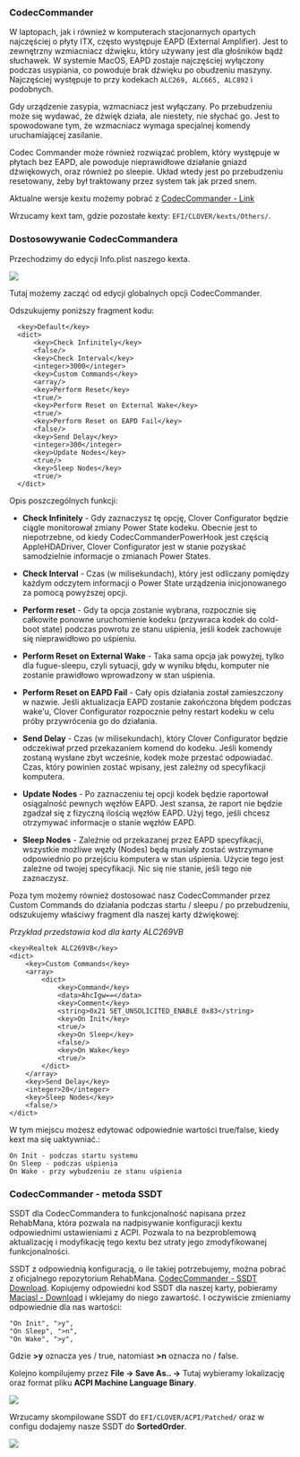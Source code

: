 ### CodecCommander

W laptopach, jak i również w komputerach stacjonarnych opartych najczęściej o płyty ITX, często występuje EAPD (External Amplifier). Jest to zewnętrzny wzmiacniacz dźwięku, który używany jest dla głośników bądź słuchawek. W systemie MacOS, EAPD zostaje najczęściej wyłączony podczas usypiania, co powoduje brak dźwięku po obudzeniu maszyny.
Najczęściej występuje to przy kodekach `ALC269, ALC665, ALC892` i podobnych.

Gdy urządzenie zasypia, wzmacniacz jest wyłączany. Po przebudzeniu może się wydawać, że dźwięk działa, ale niestety, nie słychać go. Jest to spowodowane tym, że wzmacniacz wymaga specjalnej komendy uruchamiającej zasilanie.

Codec Commander może również rozwiązać problem, który występuje w płytach bez EAPD, ale powoduje nieprawidłowe działanie gniazd dźwiękowych, oraz również po sleepie. Układ wtedy jest po przebudzeniu resetowany, żeby był traktowany przez system tak jak przed snem.

Aktualne wersje kextu możemy pobrać z [CodecCommander - Link](https://bitbucket.org/RehabMan/os-x-eapd-codec-commander/downloads/)

Wrzucamy kext tam, gdzie pozostałe kexty: `EFI/CLOVER/kexts/Others/`.

### Dostosowywanie CodecCommandera

Przechodzimy do edycji Info.plist naszego kexta.

![](./img/audio/cc.gif)

Tutaj możemy zacząć od edycji globalnych opcji CodecCommander.

Odszukujemy poniższy fragment kodu:

```
  <key>Default</key>
  <dict>
      <key>Check Infinitely</key>
      <false/>
      <key>Check Interval</key>
      <integer>3000</integer>
      <key>Custom Commands</key>
      <array/>
      <key>Perform Reset</key>
      <true/>
      <key>Perform Reset on External Wake</key>
      <true/>
      <key>Perform Reset on EAPD Fail</key>
      <false/>
      <key>Send Delay</key>
      <integer>300</integer>
      <key>Update Nodes</key>
      <true/>
      <key>Sleep Nodes</key>
      <true/>
  </dict>
```

Opis poszczególnych funkcji:

* **Check Infinitely** - Gdy zaznaczysz tę opcję, Clover Configurator będzie ciągle monitorował zmiany Power State kodeku. Obecnie jest to niepotrzebne, od kiedy CodecCommanderPowerHook jest częścią AppleHDADriver, Clover Configurator jest w stanie pozyskać samodzielnie informacje o zmianach Power States.

* **Check Interval** - Czas (w milisekundach), który jest odliczany pomiędzy każdym odczytem informacji o Power State urządzenia inicjonowanego za pomocą powyższej opcji.

* **Perform reset** - Gdy ta opcja zostanie wybrana, rozpocznie się całkowite ponowne uruchomienie kodeku (przywraca kodek do cold-boot state) podczas powrotu ze stanu uśpienia, jeśli kodek zachowuje się nieprawidłowo po uśpieniu.

* **Perform Reset on External Wake** - Taka sama opcja jak powyżej, tylko dla fugue-sleepu, czyli sytuacji, gdy w wyniku błędu, komputer nie zostanie prawidłowo wprowadzony w stan uśpienia.

* **Perform Reset on EAPD Fail** - Cały opis działania został zamieszczony w nazwie. Jeśli aktualizacja EAPD zostanie zakończona błędem podczas wake'u, Clover Configurator rozpocznie pełny restart kodeku w celu próby przywrócenia go do działania.

* **Send Delay** - Czas (w milisekundach), który Clover Configurator będzie odczekiwał przed przekazaniem komend do kodeku. Jeśli komendy zostaną wysłane zbyt wcześnie, kodek może przestać odpowiadać. Czas, który powinien zostać wpisany, jest zależny od specyfikacji komputera.

* **Update Nodes** -  Po zaznaczeniu tej opcji kodek będzie raportował osiągalność pewnych węzłów EAPD. Jest szansa, że raport nie będzie zgadzał się z fizyczną ilością węzłów EAPD.
Użyj tego, jeśli chcesz otrzymywać informacje o stanie węzłów EAPD.

* **Sleep Nodes** - Zależnie od przekazanej przez EAPD specyfikacji, wszystkie możliwe węzły (Nodes) będą musiały zostać wstrzymane odpowiednio po przejściu komputera w stan uśpienia.
Użycie tego jest zależne od twojej specyfikacji. Nic się nie stanie, jeśli tego nie zaznaczysz.


Poza tym możemy również dostosować nasz CodecCommander przez Custom Commands do działania podczas startu / sleepu / po przebudzeniu, odszukujemy właściwy fragment dla naszej karty dźwiękowej:

*Przykład przedstawia kod dla karty ALC269VB*

```
<key>Realtek ALC269VB</key>
<dict>
    <key>Custom Commands</key>
    <array>
        <dict>
            <key>Command</key>
            <data>AhcIgw==</data>
            <key>Comment</key>
            <string>0x21 SET_UNSOLICITED_ENABLE 0x83</string>
            <key>On Init</key>
            <true/>
            <key>On Sleep</key>
            <false/>
            <key>On Wake</key>
            <true/>
        </dict>
    </array>
    <key>Send Delay</key>
    <integer>20</integer>
    <key>Sleep Nodes</key>
    <false/>
</dict>
```

W tym miejscu możesz edytować odpowiednie wartości true/false, kiedy kext ma się uaktywniać.:

```
On Init - podczas startu systemu
On Sleep - podczas uśpienia
On Wake - przy wybudzeniu ze stanu uśpienia
```

### CodecCommander - metoda SSDT

SSDT dla CodecCommandera to funkcjonalność napisana przez RehabMana, która pozwala na nadpisywanie konfiguracji kextu odpowiednimi ustawieniami z ACPI.
Pozwala to na bezproblemową aktualizację i modyfikację tego kextu bez utraty jego zmodyfikowanej funkcjonalności.

SSDT z odpowiednią konfiguracją, o ile takiej potrzebujemy, można pobrać z oficjalnego repozytorium RehabMana. [CodecCommander - SSDT Download](https://bitbucket.org/RehabMan/os-x-eapd-codec-commander/src).
Kopiujemy odpowiedni kod SSDT dla naszej karty, pobieramy [Maciasl - Download](https://bitbucket.org/RehabMan/os-x-maciasl-patchmatic/downloads/) i wklejamy do niego zawartość. I oczywiście zmieniamy odpowiednie dla nas wartości:

```
"On Init", ">y",
"On Sleep", ">n",
"On Wake", ">y",
```

Gdzie **>y** oznacza yes / true, natomiast **>n** oznacza no / false.

Kolejno kompilujemy przez **File -> Save As.. ->** Tutaj wybieramy lokalizację oraz format pliku **ACPI Machine Language Binary**.

![](./img/audio/maciasl.png)

Wrzucamy skompilowane SSDT do ``EFI/CLOVER/ACPI/Patched/`` oraz w configu dodajemy nasze SSDT do **SortedOrder**.

![](./img/audio/sortedorder.png)
